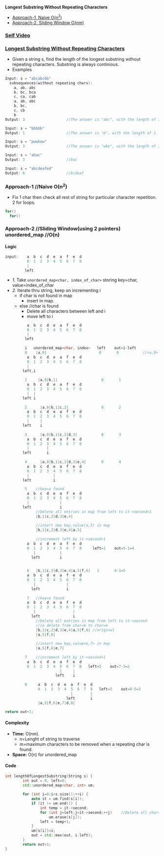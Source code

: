 **Longest Substring Without Repeating Characters**
- [Approach-1, Naive O(n<sup>2</sup>)](#a1)
- [Approach-2, Sliding Window O(nm)](#a2)

### [Self Video](https://youtu.be/N7Do05fov2Q)

### [Longest Substring Without Repeating Characters](https://leetcode.com/problems/longest-substring-without-repeating-characters/)
- Given a string s, find the length of the longest substring without repeating characters. Substring is always continious.
- Examples
```c
Input: s = "abcabcbb"
  subsequences(without repeating chars):  
    a, ab, abc
    b, bc, bca
    c, ca, cab
    a, ab, abc
    b, bc,
    c, cb
    b
Output: 3                   //The answer is "abc", with the length of 3.

Input: s = "bbbbb"
Output: 1                   //The answer is "b", with the length of 1.

Input: s = "pwwkew"
Output: 3                   //The answer is "wke", with the length of 3. Note "pwke" is not contigious substring.

Input: s = "abac"
Output: 3                   //bac

Input: s = "abcdeafed"
Output: 6                   //bcdeaf
```

<a name=a1></a>
### Approach-1 //Naive O(n<sup>2</sup>)
- Fix 1 char then check all rest of string for particular character repetition. 2 for loops.
```c
for()
  for()
```

### Approach-2  //Sliding Window(using 2 pointers) unordered_map    //O(n)
#### Logic
```c
input:    a  b  c  d  e  a  f  e  d
          0  1  2  3  4  5  6  7  8
          |
         left
```
- *1.* Take `unordered_map<char, index_of_char>` storing key=char, value=index_of_char
- _2._ Iterate thru string, keep on incrementing i
  - if char is not found in map 
    - insert in map.
  - else      //char is found
    - Delete all characters between left and i
    - move left to i
```c
          a  b  c  d  e  a  f  e  d
          0  1  2  3  4  5  6  7  8
          |
         left
         
         i   unordered_map<char, index>   left    out=i-left
         0    |a,0|                        0       0           //<a,0> not in map insert
          a  b  c  d  e  a  f  e  d
          0  1  2  3  4  5  6  7  8
          |
        left,i
         
         1     |a,0|b,1|                    0       1
          a  b  c  d  e  a  f  e  d
          0  1  2  3  4  5  6  7  8
          |  |
        left i
        
         2      |a,0|b,1|c,2|               0       2
          a  b  c  d  e  a  f  e  d
          0  1  2  3  4  5  6  7  8
          |     |
        left    i
        
         3      |a,0|b,1|c,2|d,3|           0       3
          a  b  c  d  e  a  f  e  d
          0  1  2  3  4  5  6  7  8
          |        |
        left       i
        
         4      |a,0|b,1|c,2|d,3|e,4|       0       4
          a  b  c  d  e  a  f  e  d
          0  1  2  3  4  5  6  7  8
          |           |
        left          i

         5    //key=a found
          a  b  c  d  e  a  f  e  d
          0  1  2  3  4  5  6  7  8
          |              |
        left             i
              //Delete all entries in map from left to it->second+1
              |b,1|c,2|d,3|e,4|
                        
              //insert new key,value(a,5) in map
              |b,1|c,2|d,3|e,4|a,5|     
              
              //increment left by it->second+1  
          a  b  c  d  e  a  f  e  d
          0  1  2  3  4  5  6  7  8     left=1    out=5-1=4
             |           |
            left         i    

              
          6   |b,1|c,2|d,3|e,4|a,5|f,6|   1       6-1=5
          a  b  c  d  e  a  f  e  d
          0  1  2  3  4  5  6  7  8
             |              |
            left            i    
          
          7   //key=e found
          a  b  c  d  e  a  f  e  d
          0  1  2  3  4  5  6  7  8
             |                 |
            left               i    
              //Delete all entries in map from left to it->second
              //ie delete from char=b to char=e
              |b,1|c,2|d,3|e,4|a,5|f,6| //original
              |a,5|f,6|
              
              //insert new key,value<e,7> in map
              |a,5|f,6|e,7|
              
         7    //increment left by it->second+1
          a  b  c  d  e  a  f  e  d
          0  1  2  3  4  5  6  7  8   left=5    out=7-5=2
                         |     |
                       left    i
            
         8     a  b  c  d  e  a  f  e  d
               0  1  2  3  4  5  6  7  8   left=5    out=8-5=3
                              |        |
                            left       i
               |a,5|f,6|e,7|d,8|

return out+1;
```
#### Complexity
- **Time:** O(nm). 
  - n=Lenght of string to traverse
  - m=maximum characters to be removed when a repeating char is found.
- **Space:** O(n) for unordered_map
#### Code
```cpp
int lengthOfLongestSubstring(String s) {
        int out = 0, left=0;
        std::unordered_map<char, int> um;
        
        for (int i=0;i<s.size();++i) {
            auto it = um.find(s[i]);
            if (it != um.end()) {
                int temp = it->second;
                for (int j=left;j<it->second;++j)    //Delete all chars from left till
                    um.erase(s[j]);
                left = temp+1;
            }
            um[s[i]]=i;
            out = std::max(out, i-left);
        }
        return out+1;
}
```
